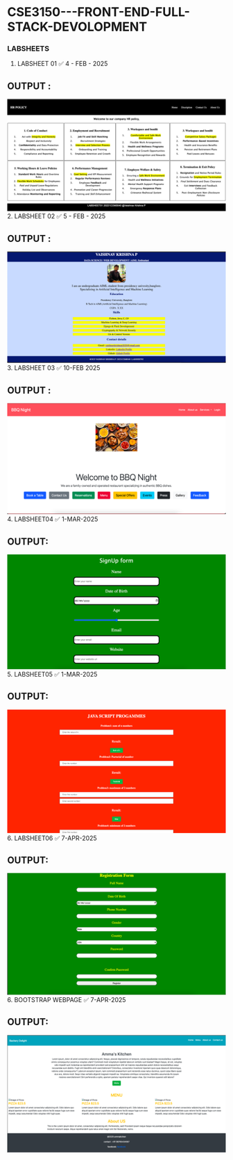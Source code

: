 # CSE3150---FRONT-END-FULL-STACK-DEVOLOPMENT
### LABSHEETS 
1. LABSHEET 01 ✅ 4 - FEB - 2025
## OUTPUT :
![](LABSHEET01/LABSHEET01.png)
2. LABSHEET 02 ✅ 5 - FEB - 2025
## OUTPUT :
![](LABSHEET02/Output.png)
3. LABSHEET 03 ✅ 10-FEB 2025
## OUTPUT :
![](LABSHEET03/image.png)
4. LABSHEET04 ✅ 1-MAR-2025
## OUTPUT: 
![](LABSHEET04.png)
5. LABSHEET05 ✅ 1-MAR-2025
## OUTPUT: 
![](LABSHEET05/LABSHEET05.png)
6. LABSHEET06 ✅ 7-APR-2025
## OUTPUT: 
![](LABSHEET06/output.png)
6. BOOTSTRAP WEBPAGE ✅ 7-APR-2025
## OUTPUT: 
![](BOOTSTRAP_WEBPAGE/output.png)
